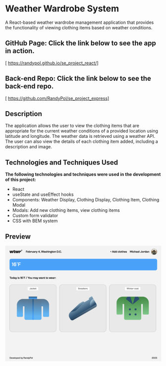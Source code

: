 # Weather Wardrobe System

A React-based weather wardrobe management application that provides the functionality of viewing clothing items based on weather conditions.

## GitHub Page: Click the link below to see the app in action.

[ https://randypol.github.io/se_project_react/]

## Back-end Repo: Click the link below to see the back-end repo.

[ https://github.com/RandyPol/se_project_express]

## Description

The application allows the user to view the clothing items that are appropriate for the current weather conditions of a provided location using latitude and longitude. The weather data is retrieved using a weather API. The user can also view the details of each clothing item added, including a description and image.

## Technologies and Techniques Used

**The following technologies and techniques were used in the development of this project:**

- React
- useState and useEffect hooks
- Components: Weather Display, Clothing Display, Clothing Item, Clothing Modal
- Modals: Add new clothing items, view clothing items
- Custom form validator
- CSS with BEM system

## Preview

![Weather App Screenshot](/src/images/weatherApp.png)
